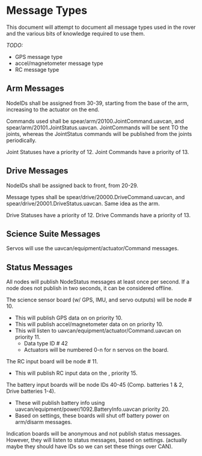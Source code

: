 # Message Types #

This document will attempt to document all message types used in the rover and the various
bits of knowledge required to use them.

_TODO:_

- GPS message type
- accel/magnetometer message type
- RC message type

## Arm Messages ##

NodeIDs shall be assigned from 30-39, starting from the base of the arm, increasing to the actuator on the end.

Commands used shall be spear/arm/20100.JointCommand.uavcan, and spear/arm/20101.JointStatus.uavcan.
JointCommands will be sent TO the joints, whereas the JointStatus commands will be published
from the joints periodically.

Joint Statuses have a priority of 12.
Joint Commands have a priority of 13.

## Drive Messages ##

NodeIDs shall be assigned back to front, from 20-29.

Message types shall be spear/drive/20000.DriveCommand.uavcan, and spear/drive/20001.DriveStatus.uavcan.
Same idea as the arm.

Drive Statuses have a priority of 12.
Drive Commands have a priority of 13.

## Science Suite Messages ##

Servos will use the uavcan/equipment/actuator/Command messages.

## Status Messages ##

All nodes will publish NodeStatus messages at least once per second.
If a node does not publish in two seconds, it can be considered offline.

The science sensor board (w/ GPS, IMU, and servo outputs) will be node # 10.
- This will publish GPS data on <GPS message type> on priority 10.
- This will publish accel/magnetometer data on <insert data type> on priority 10.
- This will listen to uavcan/equipment/actuator/Command.uavcan on priority 11.
    - Data type ID # 42
    - Actuators will be numbered 0-n for n servos on the board.

The RC input board will be node # 11. 
- This will publish RC input data on the <insert RC message type>, priority 15.

The battery input boards will be node IDs 40-45 (Comp. batteries 1 & 2, Drive batteries 1-4).
- These will publish battery info using uavcan/equipment/power/1092.BatteryInfo.uavcan
priority 20.
- Based on settings, these boards will shut off battery power on arm/disarm messages.

Indication boards will be anonymous and not publish status messages.
However, they will listen to status messages, based on settings.
(actually maybe they should have IDs so we can set these things over CAN).
